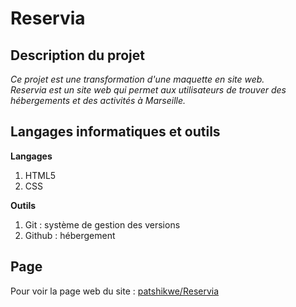 # **Reservia**

## Description du projet
*Ce projet est une transformation d'une maquette en site web.  
Reservia est un site web qui permet aux utilisateurs de trouver des hébergements et 
des activités à Marseille.*

## Langages informatiques et outils

**Langages**
1. HTML5
2. CSS

**Outils**
1. Git : système de gestion des versions
2. Github : hébergement

## Page
Pour voir la page web du site : [patshikwe/Reservia](https://patshikwe.github.io/tshimpakakwekwepatrick_2_18062021/)


